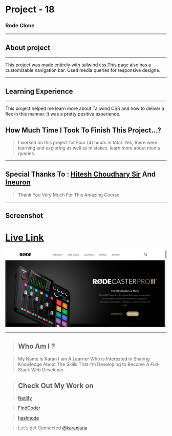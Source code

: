 # Project - 18

### Rode Clone

---

## About project
---



This project was made entirely with tailwind css.This page also has a customizable navigation bar. Used media queries for responsive designe.


---


## Learning Experience
---
This project helped me learn more about Tailwind CSS and how to deliver a flex in this manner. It was a pretty positive experience.

## How Much Time I Took To Finish This Project...? 
>I worked on this project for Four (4) hours in total. Yes, there were learning and exploring as well as mistakes. learn more about media queries.

---

##  Special Thanks To : [Hitesh Choudhary Sir](https://www.instagram.com/hiteshchoudharyofficial/?hl=en)  And [Ineuron](https://ineuron.ai/course/Full-Stack-Javascript-Web-Developer)

>Thank You Very Much For This Amazing Course.

---

## Screenshot 


# [Live Link](https://zippy-dodol-162f5d.netlify.app/)

![What's Trend In](./Capture.PNG)

---


>## Who Am I ?

>My Name Is Karan I am A Learner Who is Interested in Sharing Knowledge About The Skills That I'm Developing to Become A Full-Stack Web Developer.

>## Check Out My Work on 

>[Netlify](https://app.netlify.com/teams/karan9846/overview?_ga=2.175703073.206776847.1659963657-634189433.1659791041)

>[FindCoder](https://www.findcoder.io/u/karan18)

>[hashnode](https://hashnode.com/@karan787)

>Let's get Connected [@karanjaria](https://www.instagram.com/karanjaria/?hl=en)